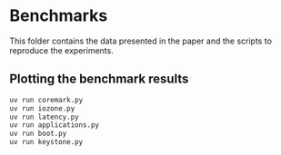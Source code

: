 # Benchmarks

This folder contains the data presented in the paper and the scripts to reproduce the experiments.

## Plotting the benchmark results

```sh
uv run coremark.py
uv run iozone.py
uv run latency.py
uv run applications.py
uv run boot.py
uv run keystone.py
```
